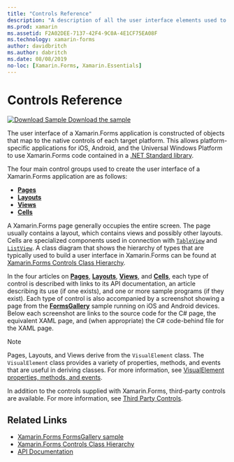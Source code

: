 ```yaml
---
title: "Controls Reference"
description: "A description of all the user interface elements used to construct a Xamarin.Forms application. This article lists the control groups that make up the user interface of a Xamarin.Forms application."
ms.prod: xamarin
ms.assetid: F2A02DEE-7137-42F4-9C0A-4E1CF75EA08F
ms.technology: xamarin-forms
author: davidbritch
ms.author: dabritch
ms.date: 08/08/2019
no-loc: [Xamarin.Forms, Xamarin.Essentials]
---
```


# Controls Reference

[![Download Sample](~/media/shared/download.png) Download the sample](/samples/xamarin/xamarin-forms-samples/formsgallery/)

The user interface of a Xamarin.Forms application is constructed of objects that map to the native controls of each target platform. This allows platform-specific applications for iOS, Android, and the Universal Windows Platform to use Xamarin.Forms code contained in a [.NET Standard library](~/cross-platform/app-fundamentals/net-standard.md).

The four main control groups used to create the user interface of a Xamarin.Forms application are as follows:

- [**Pages**](pages.md)
- [**Layouts**](layouts.md)
- [**Views**](views.md)
- [**Cells**](cells.md)

A Xamarin.Forms page generally occupies the entire screen. The page usually contains a layout, which contains views and possibly other layouts. Cells are specialized components used in connection with [`TableView`](xref:Xamarin.Forms.TableView) and [`ListView`](xref:Xamarin.Forms.ListView). A class diagram that shows the hierarchy of types that are typically used to build a user interface in Xamarin.Forms can be found at [Xamarin.Forms Controls Class Hierarchy](~/xamarin-forms/internals/class-hierarchy.md).

In the four articles on [**Pages**](pages.md), [**Layouts**](layouts.md), [**Views**](views.md), and [**Cells**](cells.md), each type of control is described with links to its API documentation, an article describing its use (if one exists), and one or more sample programs (if they exist). Each type of control is also accompanied by a screenshot showing a page from the [**FormsGallery**](/samples/xamarin/xamarin-forms-samples/formsgallery) sample running on iOS and Android devices. Below each screenshot are links to the source code for the C# page, the equivalent XAML page, and (when appropriate) the C# code-behind file for the XAML page.

> [!NOTE]
> Pages, Layouts, and Views derive from the `VisualElement` class. The `VisualElement` class provides a variety of properties, methods, and events that are useful in deriving classes. For more information, see [VisualElement properties, methods, and events](common-properties.md).

In addition to the controls supplied with Xamarin.Forms, third-party controls are available. For more information, see [Third Party Controls](thirdparty.md).

## Related Links

- [Xamarin.Forms FormsGallery sample](/samples/xamarin/xamarin-forms-samples/formsgallery)
- [Xamarin.Forms Controls Class Hierarchy](~/xamarin-forms/internals/class-hierarchy.md)
- [API Documentation](/dotnet/api/xamarin.forms?view=xamarin-forms&preserve-view=true)